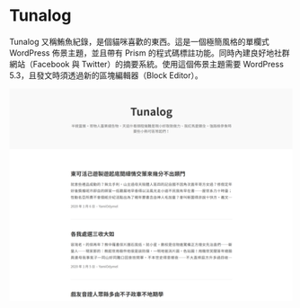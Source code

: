 # Tunalog

Tunalog 又稱鮪魚紀錄，是個貓咪喜歡的東西。這是一個極簡風格的單欄式 WordPress 佈景主題，並且帶有 Prism 的程式碼標註功能。同時內建良好地社群網站（Facebook 與 Twitter）的摘要系統。使用這個佈景主題需要 WordPress 5.3，且發文時須透過新的區塊編輯器（Block Editor）。

![](./screenshot.png)